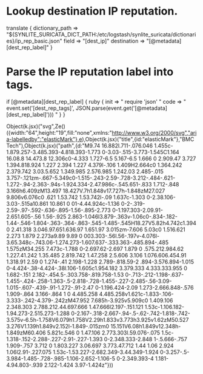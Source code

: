 # Lookup destination IP reputation.
translate {
  dictionary_path => "${SYNLITE_SURICATA_DICT_PATH:/etc/logstash/synlite_suricata/dictionaries}/ip_rep_basic.json"
  field => "[dest_ip]"
  destination => "[@metadata][dest_rep_label]"
}

# Parse the IP reputation label into tags.
if [@metadata][dest_rep_label] {
  ruby {
    init => "
      require 'json'
    "
    code => "
      event.set('[dest_rep_tags]', JSON.parse(event.get('[@metadata][dest_rep_label]')))
    "
  }
}



Object(k.jsx)("svg",Ze()({width:"64",height:"19",fill:"none",xmlns:"http://www.w3.org/2000/svg","aria-labelledby":"elasticMark"},e),Object(k.jsx)("title",{id:"elasticMark"},"BMC Tech"),Object(k.jsx)("path",{d:"M9.74 16.882l.711-.076.046 1.455c-1.879.257-3.485.393-4.818.393-1.773 0-3.03-.515-3.773-1.545C1.164 16.08.8 14.473.8 12.306c0-4.333 1.727-6.5 5.167-6.5 1.666 0 2.909.47 3.727 1.394.818.924 1.227 2.394 1.227 4.379l-.106 1.409H2.664c0 1.364.242 2.379.742 3.03.5.652 1.349.985 2.576.985 1.242.03 2.485-.015 3.757-.121zm-.667-5.349c0-1.515-.243-2.59-.728-3.212-.484-.621-1.272-.94-2.363-.94s-1.924.334-2.47.986c-.545.651-.833 1.712-.848 3.166h6.409zM13.497 18.427V.7h1.848v17.727h-1.848zM27.027 9.806v6.076c0 .621 1.53.742 1.53.742l-.09 1.637c-1.303 0-2.38.106-3.03-.515a10.861 10.861 0 01-4.44.924c-1.136 0-2-.319-2.59-.97-.592-.636-.895-1.56-.895-2.773 0-1.197.303-2.09.91-2.651.605-.56 1.56-.925 2.863-1.046l3.879-.363v-1.06c0-.834-.182-1.44-.546-1.804-.363-.364-.863-.545-1.485-.545H18.27V5.82h4.742c1.394 0 2.41.318 3.046.97.651.636.97 1.651.97 3.015zm-7.606 5.03c0 1.516.621 2.273 1.879 2.273a9.89 9.89 0 003.303-.56l.56-.197v-4.076l-3.65.348c-.743.06-1.274.273-1.607.637-.333.363-.485.894-.485 1.575zM34.255 7.473c-1.788 0-2.697.62-2.697 1.879 0 .575.212.984.62 1.227.41.242 1.35.485 2.819.742 1.47.258 2.5.606 3.106 1.076.606.454.91 1.318.91 2.59 0 1.274-.41 2.198-1.228 2.789-.818.59-2 .894-3.576.894-1.015 0-4.424-.38-4.424-.38l.106-1.605c1.954.182 3.379.333 4.333.333.955 0 1.682-.151 2.182-.454.5-.303.758-.819.758-1.53 0-.713-.212-1.198-.637-1.455-.424-.258-1.363-.5-2.818-.728-1.455-.227-2.485-.56-3.09-1.015-.607-.439-.91-1.272-.91-2.47 0-1.196.424-2.09 1.273-2.666.848-.576 1.909-.864 3.166-.864 1 0 4.485.258 4.485.258v1.621c-1.833-.106-3.333-.242-4.379-.242zM47.952 7.685h-3.925v5.909c0 1.409.106 2.348.303 2.788.212.44.697.666 1.47.666l2.197-.151.121 1.53c-1.106.182-1.94.273-2.515.273-1.288 0-2.167-.318-2.667-.94-.5-.62-.742-1.818-.742-3.575v-6.5h-1.758V6.079h1.758V2.29h1.833v3.773h3.925v1.62zM50.527 3.276V1.139h1.849v2.152l-1.849-.015zm0 15.151V6.08h1.849v12.348h-1.849zM60.406 5.821c.546 0 1.47.106 2.773.303l.59.076-.075 1.5c-1.318-.152-2.288-.227-2.91-.227-1.393 0-2.348.333-2.848 1-.5.666-.757 1.909-.757 3.712 0 1.803.227 3.06.697 3.773.47.712 1.44 1.06 2.924 1.06l2.91-.227.075 1.53c-1.53.227-2.682.349-3.44.349-1.924 0-3.257-.5-3.984-1.485-.728-.985-1.106-2.652-1.106-5 0-2.349.393-4 1.181-4.94.803-.939 2.122-1.424 3.97-1.424z"}))
